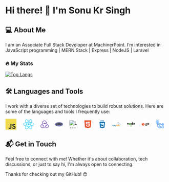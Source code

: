 # Hi there! 👋 I'm Sonu Kr Singh

## 💻 About Me
I am an Associate Full Stack Developer at MachinerPoint. I’m interested in JavaScript programming | MERN Stack | Express | NodeJS | Laravel

### 🔥 My Stats
 [![Top Langs](https://github-readme-stats.vercel.app/api/top-langs/?username=sonusingh176&layout=compact)](https://github.com/sonusingh176)
<!-- 
- **GitHub Stats:** [Include your GitHub statistics here]
-->

## 🛠️ Languages and Tools
I work with a diverse set of technologies to build robust solutions. Here are some of the languages and tools I frequently use:
<div style="display: flex; flex-wrap: wrap; gap: 20px; align-items: center;">
  
 <img src="https://github.com/devicons/devicon/blob/master/icons/javascript/javascript-original.svg" alt="Laravel" width="35px" height="35px" padding="2px"/>
<img src="https://github.com/devicons/devicon/blob/master/icons/react/react-original.svg" alt="Laravel" width="35px" height="35px" padding="2px"/>
<img src="https://github.com/devicons/devicon/raw/master/icons/redux/redux-original.svg" alt="Laravel" width="25" height="25" />
<img src="https://github.com/devicons/devicon/blob/master/icons/php/php-original.svg" alt="Laravel" width="25" height="25" />
<img src="https://laravel.com/img/logomark.min.svg" alt="Laravel" width="25" height="25" />
<img src="https://github.com/devicons/devicon/raw/master/icons/html5/html5-original.svg" alt="Laravel" width="25" height="25" />
<img src="https://github.com/devicons/devicon/raw/master/icons/css3/css3-plain-wordmark.svg" alt="Laravel" width="25" height="25" />
<img src="https://github.com/devicons/devicon/raw/master/icons/mysql/mysql-original-wordmark.svg" alt="Laravel" width="25" height="25" />
<img src="https://github.com/devicons/devicon/raw/master/icons/nodejs/nodejs-original-wordmark.svg" alt="Laravel" width="25" height="25" />
<img src="https://github.com/devicons/devicon/raw/master/icons/git/git-original-wordmark.svg" alt="Laravel" width="25" height="25" />
<img src="https://github.com/devicons/devicon/blob/master/icons/githubactions/githubactions-plain.svg" alt="Laravel" width="25" height="25" />

</div>
<!-- 
## 📚 Blog & Social Media
- **Blog:** [Your Blog Link]
- **LinkedIn:** [Your LinkedIn Profile]
- **Twitter:** [Your Twitter Profile]
-->

## 📬 Get in Touch
Feel free to connect with me! Whether it's about collaboration, tech discussions, or just to say hi, I'm always open to connecting.
<!-- 
- **Email:** [sonusingh82601@gmail.com]
- **LinkedIn:** [Your LinkedIn Profile]
- **Twitter:** [Your Twitter Profile]
-->
Thanks for checking out my GitHub! 😊

